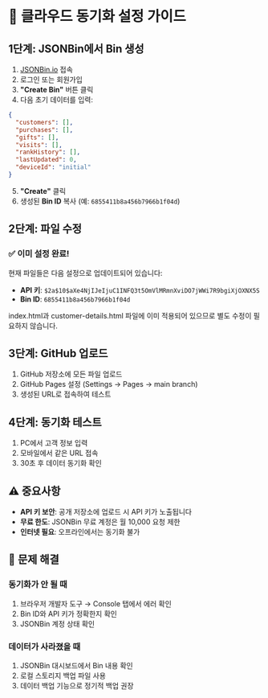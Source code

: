 # 🚀 클라우드 동기화 설정 가이드

## 1단계: JSONBin에서 Bin 생성

1. [JSONBin.io](https://jsonbin.io/) 접속
2. 로그인 또는 회원가입
3. **"Create Bin"** 버튼 클릭
4. 다음 초기 데이터를 입력:

```json
{
  "customers": [],
  "purchases": [],
  "gifts": [],
  "visits": [],
  "rankHistory": [],
  "lastUpdated": 0,
  "deviceId": "initial"
}
```

5. **"Create"** 클릭
6. 생성된 **Bin ID** 복사 (예: `6855411b8a456b7966b1f04d`)

## 2단계: 파일 수정

### ✅ 이미 설정 완료!
현재 파일들은 다음 설정으로 업데이트되어 있습니다:

- **API 키**: `$2a$10$aXe4NjIJeIjuC1INFQ3t5OmVlMRmnXviDO7jWWi7R9bgiXjOXNX5S`
- **Bin ID**: `6855411b8a456b7966b1f04d`

index.html과 customer-details.html 파일에 이미 적용되어 있으므로 별도 수정이 필요하지 않습니다.

## 3단계: GitHub 업로드

1. GitHub 저장소에 모든 파일 업로드
2. GitHub Pages 설정 (Settings → Pages → main branch)
3. 생성된 URL로 접속하여 테스트

## 4단계: 동기화 테스트

1. PC에서 고객 정보 입력
2. 모바일에서 같은 URL 접속
3. 30초 후 데이터 동기화 확인

## ⚠️ 중요사항

- **API 키 보안**: 공개 저장소에 업로드 시 API 키가 노출됩니다
- **무료 한도**: JSONBin 무료 계정은 월 10,000 요청 제한
- **인터넷 필요**: 오프라인에서는 동기화 불가

## 🔧 문제 해결

### 동기화가 안 될 때
1. 브라우저 개발자 도구 → Console 탭에서 에러 확인
2. Bin ID와 API 키가 정확한지 확인
3. JSONBin 계정 상태 확인

### 데이터가 사라졌을 때
1. JSONBin 대시보드에서 Bin 내용 확인
2. 로컬 스토리지 백업 파일 사용
3. 데이터 백업 기능으로 정기적 백업 권장 